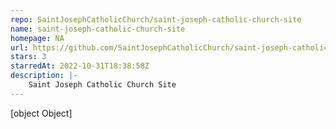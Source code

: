 ```yaml
---
repo: SaintJosephCatholicChurch/saint-joseph-catholic-church-site
name: saint-joseph-catholic-church-site
homepage: NA
url: https://github.com/SaintJosephCatholicChurch/saint-joseph-catholic-church-site
stars: 3
starredAt: 2022-10-31T18:38:58Z
description: |-
    Saint Joseph Catholic Church Site
---
```


[object Object]
